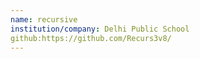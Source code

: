 ```yaml
---
name: recursive
institution/company: Delhi Public School
github:https://github.com/Recurs3v8/
---
```

